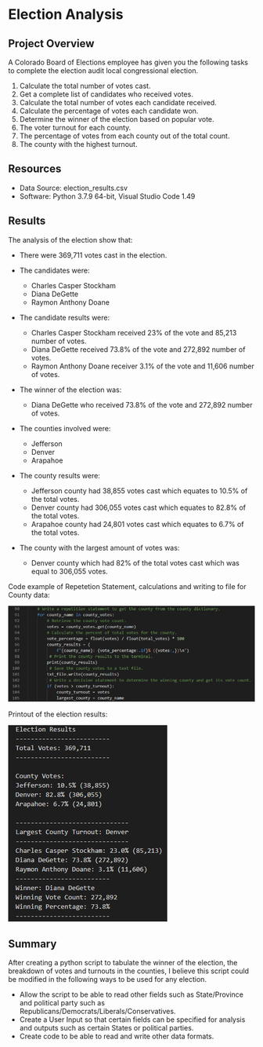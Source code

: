 # Election Analysis

## Project Overview
A Colorado Board of Elections employee has given you the following tasks to complete the election audit local congressional election.

1. Calculate the total number of votes cast.
2. Get a complete list of candidates who received votes.
3. Calculate the total number of votes each candidate received.
4. Calculate the percentage of votes each candidate won.
5. Determine the winner of the election based on popular vote.
6. The voter turnout for each county.
7. The percentage of votes from each county out of the total count.
8. The county with the highest turnout.

## Resources
- Data Source: election_results.csv
- Software: Python 3.7.9 64-bit, Visual Studio Code 1.49

## Results
The analysis of the election show that:
- There were 369,711 votes cast in the election.

- The candidates were:
    - Charles Casper Stockham
    - Diana DeGette
    - Raymon Anthony Doane

- The candidate results were:
    - Charles Casper Stockham received 23% of the vote and 85,213 number of votes.
    - Diana DeGette received 73.8% of the vote and 272,892 number of votes.
    - Raymon Anthony Doane receiver 3.1% of the vote and 11,606 number of votes.

- The winner of the election was:
    - Diana DeGette who received 73.8% of the vote and 272,892 number of votes.

- The counties involved were:
    - Jefferson
    - Denver
    - Arapahoe

- The county results were:
    - Jefferson county had 38,855 votes cast which equates to 10.5% of the total votes.
    - Denver county had 306,055 votes cast which equates to 82.8% of the total votes.
    - Arapahoe county had 24,801 votes cast which equates to 6.7% of the total votes.

- The county with the largest amount of votes was:
    - Denver county which had 82% of the total votes cast which was equal to 306,055 votes.

Code example of Repetetion Statement, calculations and writing to file for County data:

![Code Example](resources\RepetitionStatement.png)


Printout of the election results:

![Election Results](resources\ElectionResults.png)

## Summary
After creating a python script to tabulate the winner of the election, the breakdown of votes and turnouts in the counties, I believe this script could be modified in the following ways to be used for any election.
- Allow the script to be able to read other fields such as State/Province and political party such as Republicans/Democrats/Liberals/Conservatives.
- Create a User Input so that certain fields can be specified for analysis and outputs such as certain States or political parties.
- Create code to be able to read and write other data formats.
